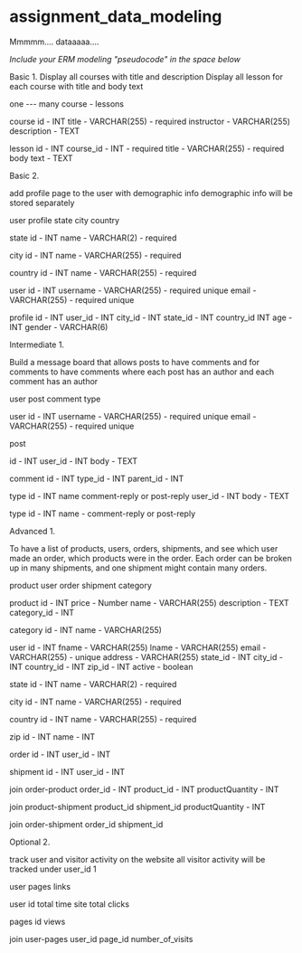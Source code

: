 # assignment_data_modeling
Mmmmm.... dataaaaa....

*Include your ERM modeling "pseudocode" in the space below*

Basic 1.
Display all courses with title and description
Display all lesson for each course with title and body text

one  ---  many
course - lessons

course
  id - INT
  title - VARCHAR(255) - required
  instructor - VARCHAR(255)
  description - TEXT

lesson
  id - INT
  course_id - INT - required
  title - VARCHAR(255) - required
  body text - TEXT

Basic 2.

add profile page to the user with demographic info
demographic info will be stored separately

user
profile
state
city
country

state
  id - INT
  name - VARCHAR(2) - required

city
  id - INT
  name - VARCHAR(255) - required

country
  id - INT
  name - VARCHAR(255) - required

user
  id - INT
  username - VARCHAR(255) - required unique
  email - VARCHAR(255) - required unique

profile
  id - INT
  user_id - INT
  city_id - INT
  state_id - INT
  country_id INT
  age - INT
  gender - VARCHAR(6)


Intermediate 1.

Build a message board that allows posts to have comments
and for comments to have comments
where each post has an author and each comment has an author

user
post
comment
type

user
  id - INT
  username - VARCHAR(255) - required unique
  email - VARCHAR(255) - required unique

post

  id - INT
  user_id - INT
  body - TEXT

comment
  id - INT
  type_id - INT
  parent_id - INT


type
  id - INT
  name comment-reply or post-reply
  user_id - INT
  body - TEXT

type
  id - INT
  name - comment-reply or post-reply

Advanced 1.

To have a list of products, users, orders, shipments, and see which user made an order, which products were in the order. Each order can be broken up in many shipments, and one shipment might contain many orders.

product
user
order
shipment
category

product
  id - INT
  price - Number
  name - VARCHAR(255)
  description - TEXT
  category_id - INT

category
  id - INT
  name - VARCHAR(255)

user
  id - INT
  fname - VARCHAR(255)
  lname - VARCHAR(255)
  email - VARCHAR(255) - unique
  address - VARCHAR(255)
  state_id - INT
  city_id - INT
  country_id - INT
  zip_id - INT
  active - boolean

state
  id - INT
  name - VARCHAR(2) - required

city
  id - INT
  name - VARCHAR(255) - required

country
  id - INT
  name - VARCHAR(255) - required

zip
  id - INT
  name - INT

order
  id - INT
  user_id - INT

shipment
  id - INT
  user_id - INT

join order-product
  order_id - INT
  product_id - INT
  productQuantity - INT

join product-shipment
  product_id
  shipment_id
  productQuantity - INT

join order-shipment
  order_id
  shipment_id


Optional 2.

track user and visitor activity on the website
all visitor activity will be tracked under user_id 1

user
pages
links

user
  id
  total time site
  total clicks

pages
  id
  views

join user-pages
  user_id
  page_id
  number_of_visits
